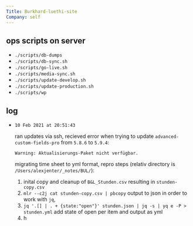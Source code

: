 ```yaml
---
Title: Burkhard-luethi-site
Company: self
---
```


## ops scripts on server

- `./scripts/db-dumps`
- `./scripts/db-sync.sh`
- `./scripts/go-live.sh`
- `./scripts/media-sync.sh`
- `./scripts/update-develop.sh`
- `./scripts/update-production.sh`
- `./scripts/wp`

## log

- `10 Feb 2021 at 20:51:43`

  ran updates via ssh, recieved error when trying to update `advanced-custom-fields-pro` from `5.8.6` to `5.9.4`:

  ```plain
  Warning: Aktualisierungs-Paket nicht verfügbar.
  ```

  migrating time sheet to yml format, repro steps (relativ directory is `/Users/alexjenter/_notes/BUL/`):

  1. inital copy and cleanup of `B&L_Stunden.csv` resulting in `stunden-copy.csv`
  2. `mlr --c2j cat stunden-copy.csv | pbcopy` output to json in order to work with `jq`,
  3. `jq '.[] | . + {state:"open"}' stunden.json | jq -s | yq e -P > stunden.yml` add state of open per item and output as yml
  4. h
